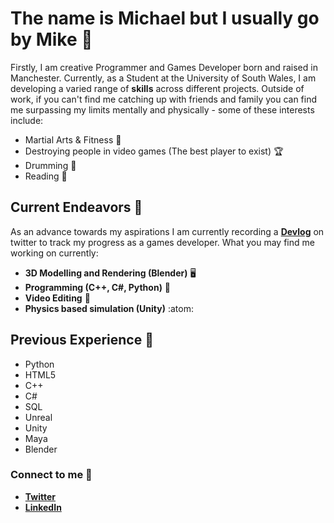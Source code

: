 # The name is Michael but I usually go by Mike 🤝

Firstly, I am creative Programmer and Games Developer born and raised in Manchester. Currently, as a Student at the University of South Wales, I am developing a varied range of **skills** across different projects. Outside of work, if you can't find me catching up with friends and family you can find me surpassing my limits mentally and physically - some of these interests include:

- Martial Arts & Fitness 🥋
- Destroying people in video games (The best player to exist) 🏆
- Drumming 🥁
- Reading 📖

## Current Endeavors 📍

As an advance towards my aspirations I am currently recording a [**Devlog**](https://twitter.com/BlupandaDevs) on twitter to track my progress as a games developer. What you may find me working on currently:

- **3D Modelling and Rendering (Blender)** 🖥️
- **Programming (C++, C#, Python)** 👾
- **Video Editing** 🎥
- **Physics based simulation (Unity)** :atom:

## Previous Experience 📰

- Python
- HTML5
- C++
- C#
- SQL
- Unreal
- Unity
- Maya
- Blender


### Connect to me 📩

- [**Twitter**](https://twitter.com/BlupandaDevs)
- [**LinkedIn**](https://www.linkedin.com/in/michael-derbyshire-647545255/)
